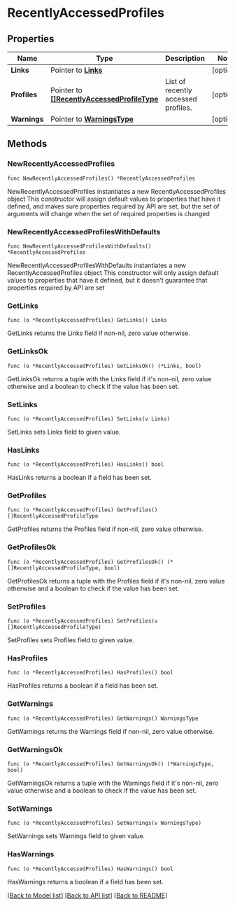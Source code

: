 # RecentlyAccessedProfiles

## Properties

Name | Type | Description | Notes
------------ | ------------- | ------------- | -------------
**Links** | Pointer to [**Links**](Links.md) |  | [optional] 
**Profiles** | Pointer to [**[]RecentlyAccessedProfileType**](RecentlyAccessedProfileType.md) | List of recently accessed profiles. | [optional] 
**Warnings** | Pointer to [**WarningsType**](WarningsType.md) |  | [optional] 

## Methods

### NewRecentlyAccessedProfiles

`func NewRecentlyAccessedProfiles() *RecentlyAccessedProfiles`

NewRecentlyAccessedProfiles instantiates a new RecentlyAccessedProfiles object
This constructor will assign default values to properties that have it defined,
and makes sure properties required by API are set, but the set of arguments
will change when the set of required properties is changed

### NewRecentlyAccessedProfilesWithDefaults

`func NewRecentlyAccessedProfilesWithDefaults() *RecentlyAccessedProfiles`

NewRecentlyAccessedProfilesWithDefaults instantiates a new RecentlyAccessedProfiles object
This constructor will only assign default values to properties that have it defined,
but it doesn't guarantee that properties required by API are set

### GetLinks

`func (o *RecentlyAccessedProfiles) GetLinks() Links`

GetLinks returns the Links field if non-nil, zero value otherwise.

### GetLinksOk

`func (o *RecentlyAccessedProfiles) GetLinksOk() (*Links, bool)`

GetLinksOk returns a tuple with the Links field if it's non-nil, zero value otherwise
and a boolean to check if the value has been set.

### SetLinks

`func (o *RecentlyAccessedProfiles) SetLinks(v Links)`

SetLinks sets Links field to given value.

### HasLinks

`func (o *RecentlyAccessedProfiles) HasLinks() bool`

HasLinks returns a boolean if a field has been set.

### GetProfiles

`func (o *RecentlyAccessedProfiles) GetProfiles() []RecentlyAccessedProfileType`

GetProfiles returns the Profiles field if non-nil, zero value otherwise.

### GetProfilesOk

`func (o *RecentlyAccessedProfiles) GetProfilesOk() (*[]RecentlyAccessedProfileType, bool)`

GetProfilesOk returns a tuple with the Profiles field if it's non-nil, zero value otherwise
and a boolean to check if the value has been set.

### SetProfiles

`func (o *RecentlyAccessedProfiles) SetProfiles(v []RecentlyAccessedProfileType)`

SetProfiles sets Profiles field to given value.

### HasProfiles

`func (o *RecentlyAccessedProfiles) HasProfiles() bool`

HasProfiles returns a boolean if a field has been set.

### GetWarnings

`func (o *RecentlyAccessedProfiles) GetWarnings() WarningsType`

GetWarnings returns the Warnings field if non-nil, zero value otherwise.

### GetWarningsOk

`func (o *RecentlyAccessedProfiles) GetWarningsOk() (*WarningsType, bool)`

GetWarningsOk returns a tuple with the Warnings field if it's non-nil, zero value otherwise
and a boolean to check if the value has been set.

### SetWarnings

`func (o *RecentlyAccessedProfiles) SetWarnings(v WarningsType)`

SetWarnings sets Warnings field to given value.

### HasWarnings

`func (o *RecentlyAccessedProfiles) HasWarnings() bool`

HasWarnings returns a boolean if a field has been set.


[[Back to Model list]](../README.md#documentation-for-models) [[Back to API list]](../README.md#documentation-for-api-endpoints) [[Back to README]](../README.md)


